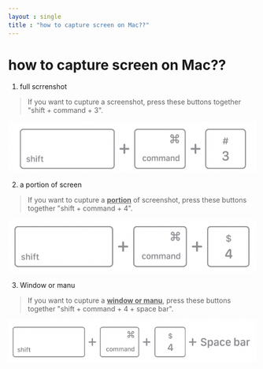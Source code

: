 ```yaml
---
layout : single
title : "how to capture screen on Mac??"
---
```

# how to capture screen on Mac??

1. full scrrenshot

> If you want to cupture a screenshot, press these buttons together "shift + command + 3".

![](../images/2022-10-06-16-36-26.png)
    
2. a portion of screen
> If you want to cupture a <u>**portion**</u> of screenshot, press these buttons together "shift + command + 4".

![](../images/2022-10-06-16-42-48.png)

3. Window or manu
> If you want to cupture a <u>**window or manu**</u>, press these buttons together "shift + command + 4 + space bar".

![](../images/2022-10-06-16-44-33.png)

